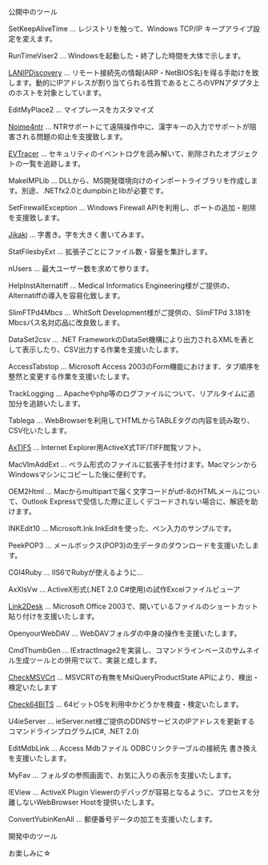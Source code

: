 公開中のツール

SetKeepAliveTime … レジストリを触って、Windows TCP/IP キープアライブ設定を変えます。

RunTimeViser2 … Windowsを起動した・終了した時間を大体で示します。

[LANIPDiscovery](LANIPDiscovery.md) … リモート接続先の情報(ARP・NetBIOS名)を得る手助けを致します。動的にIPアドレスが割り当てられる性質であるところのVPNアダプタ上のホストを対象としています。

EditMyPlace2 … マイプレースをカスタマイズ

[Noime4ntr](Noime4ntr.md) … NTRサポートにて遠隔操作中に、漢字キーの入力でサポートが阻害される問題の抑止を支援致します。

[EVTracer](EVTracer.md) … セキュリティのイベントログを読み解いて、削除されたオブジェクトの一覧を追跡します。

MakeIMPLib … DLLから、MS開発環境向けのインポートライブラリを作成します。別途、.NETfx2.0とdumpbinとlibが必要です。

SetFirewallException … Windows Firewall APIを利用し、ポートの追加・削除を支援致します。

[Jikaki](Jikaki.md) … 字書き。字を大きく書いてみます。

StatFilesbyExt … 拡張子ごとにファイル数・容量を集計します。

nUsers … 最大ユーザー数を求めて参ります。

HelpInstAlternatiff … Medical Informatics Engineering様がご提供の、Alternatiffの導入を容易化致します。

SlimFTPd4Mbcs … WhitSoft Development様がご提供の、SlimFTPd 3.181をMbcsパス名対応品に改良致します。

DataSet2csv … .NET FrameworkのDataSet機構により出力されるXMLを表として表示したり、CSV出力する作業を支援いたします。

AccessTabstop … Microsoft Access 2003のForm機能におけます、タブ順序を整然と変更する作業を支援いたします。

TrackLogging … Apacheやphp等のログファイルについて、リアルタイムに追加分を追跡いたします。

Tablega … WebBrowserを利用してHTMLからTABLEタグの内容を読み取り、CSV化いたします。

[AxTIF5](AxTIF5.md) … Internet Explorer用ActiveX式TIF/TIFF閲覧ソフト。

MacVlmAddExt … べラム形式のファイルに拡張子を付けます。MacマシンからWindowsマシンにコピーした後に便利です。

OEM2Html … Macからmultipartで届く文字コードがutf-8のHTMLメールについて、Outlook Expressで受信した際に正しくデコードされない場合に、解読を助けます。

INKEdit10 … Microsoft.Ink.InkEditを使った、ペン入力のサンプルです。

PeekPOP3 … メールボックス(POP3)の生データのダウンロードを支援いたします。

CGI4Ruby … IIS6でRubyが使えるように…

AxXlsVw … ActiveX形式(.NET 2.0 C#使用)の試作Excelファイルビューア

[Link2Desk](Link2Desk.md) … Microsoft Office 2003で、開いているファイルのショートカット貼り付けを支援いたします。

OpenyourWebDAV … WebDAVフォルダの中身の操作を支援いたします。

CmdThumbGen … IExtractImage2を実装し、コマンドラインベースのサムネイル生成ツールとの併用で以て、実装と成します。

[CheckMSVCrt](CheckMSVCrt.md) … MSVCRTの有無をMsiQueryProductState APIにより、検出・検定いたします

[Check64BITS](Check64BITS.md) … 64ビットOSを利用中かどうかを検査・検定いたします。

U4ieServer … ieServer.net様ご提供のDDNSサービスのIPアドレスを更新するコマンドラインプログラム(C#, .NET 2.0)

EditMdbLink … Access Mdbファイル ODBCリンクテーブルの接続先 書き換えを支援いたします。

MyFav … フォルダの参照画面で、お気に入りの表示を支援いたします。

IEView … ActiveX Plugin Viewerのデバッグが容易となるように、プロセスを分離しないWebBrowser Hostを提供いたします。

ConvertYubinKenAll … 郵便番号データの加工を支援いたします。

開発中のツール

お楽しみに☆